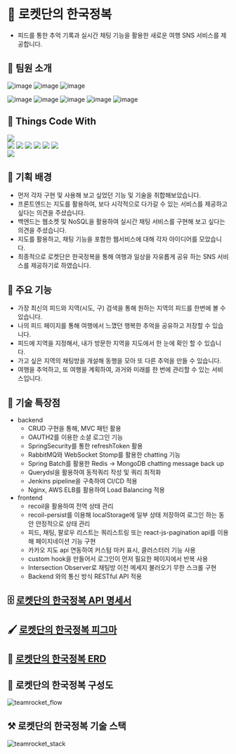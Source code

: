 # 🚀  로켓단의 한국정복
- 피드를 통한 추억 기록과 실시간 채팅 기능을 활용한 새로운 여행 SNS 서비스를 제공합니다.


## **💪 팀원 소개**
![image](https://img.shields.io/badge/FRONTEND-yellow?style=for-the-badge) 
![image](https://img.shields.io/badge/%EA%B9%80%EA%B0%80%EB%B9%88-F5463D?style=for-the-badge&logo=Revolut&logoColor=white)
![image](https://img.shields.io/badge/%EA%B9%80%EC%9C%A0%EB%AF%BC-F5463D?style=for-the-badge&logo=Revolut&logoColor=white) 

![image](https://img.shields.io/badge/BACKEND-green?style=for-the-badge&logoColor)
![image](https://img.shields.io/badge/%EC%9C%A0%ED%98%95%EC%A7%84-af2afc?style=for-the-badge&logo=Revolut&logoColor=white)
![image](https://img.shields.io/badge/%EA%B9%80%EC%9A%B0%EC%A7%84-af2afc?style=for-the-badge&logo=Revolut&logoColor=white)
![image](https://img.shields.io/badge/%EB%B0%95%EA%B7%80%EC%9A%B0-af2afc?style=for-the-badge&logo=Revolut&logoColor=white)
![image](https://img.shields.io/badge/%ED%95%9C%EA%B7%9C%EB%B9%88-af2afc?style=for-the-badge&logo=Revolut&logoColor=white) 
</br>

## **🌈 Things Code With**
<section>
<img src="https://img.shields.io/badge/FRONTEND-yellow?style=for-the-badge">
<div>
    <img src="https://img.shields.io/badge/React-61DAFB?&style=flat-square&logo=react&logoColor=white">
    <img src="https://img.shields.io/badge/TailwindCss-61DAFB?&style=flat-square&logo=tailwindCss&logoColor=white">
    <img src="https://img.shields.io/badge/StyledComponent-DB7093?&style=flat-square&logo=styled-components&logoColor=white">
    <img src="https://img.shields.io/badge/Recoil-0088CC?&style=flat-square&logo=reactOs&logoColor=white">
    <img src="https://img.shields.io/badge/React%20Router-CA4245?&style=flat-square&logo=reactRouter&logoColor=white">
    <img src="https://img.shields.io/badge/Socket-333333?&style=flat-square&logo=socket.io&logoColor=white">
</div>
<img src="https://img.shields.io/badge/BACKEND-green?style=for-the-badge&logoColor">
<div>
</div>
</section>

## **💪 기획 배경**
- 먼저 각자 구현 및 사용해 보고 싶었던 기능 및 기술을 취합해보았습니다.
- 프론트엔드는 지도를 활용하여, 보다 시각적으로 다가갈 수 있는 서비스를 제공하고 싶다는 의견을 주셨습니다.
- 백엔드는 웹소켓 및 NoSQL을 활용하여 실시간 채팅 서비스를 구현해 보고 싶다는 의견을 주셨습니다.
- 지도를 활용하고, 채팅 기능을 포함한 웹서비스에 대해 각자 아이디어를 모았습니다. 
- 최종적으로 로켓단은 한국정복을 통해 여행과 일상을 자유롭게 공유 하는 SNS 서비스를 제공하기로 하였습니다.

## **💪 주요 기능**
- 가장 최신의 피드와 지역(시도, 구) 검색을 통해 원하는 지역의 피드를 한번에 볼 수 있습니다.
- 나의 피드 페이지를 통해 여행에서 느꼈던 행복한 추억을 공유하고 저장할 수 있습니다.
- 피드에 지역을 지정해서, 내가 방문한 지역을 지도에서 한 눈에 확인 할 수 있습니다.
- 가고 싶은 지역의 채팅방을 개설해 동행을 모아 또 다른 추억을 만들 수 있습니다.
- 여행을 추억하고, 또 여행을 계획하여, 과거와 미래를 한 번에 관리할 수 있는 서비스입니다.

## **💪 기술 특장점**
- backend
    - CRUD 구현을 통해, MVC 패턴 활용
    - OAUTH2를 이용한 소셜 로그인 기능
    - SpringSecurity를 통한 refreshToken 활용 
    - RabbitMQ와 WebSocket Stomp를 활용한 chatting 기능
    - Spring Batch를 활용한 Redis → MongoDB chatting message back up
    - Querydsl을 활용하여 동적쿼리 작성 및 쿼리 최적화
    - Jenkins pipeline을 구축하여 CI/CD 적용
    - Nginx, AWS ELB를 활용하여 Load Balancing 적용
- frontend
    - recoil을 활용하여 전역 상태 관리
    - recoil-persist를 이용해 localStorage에 일부 상태 저장하여 로그인 하는 동안 안정적으로 상태 관리
    - 피드, 채팅, 팔로우 리스트는 쿼리스트링 또는 react-js-pagination api를 이용해 페이지네이션 기능 구현
    - 카카오 지도 api 연동하여 커스텀 마커 표시, 클러스터러 기능 사용
    - custom hook을 만들어서 로그인이 먼저 필요한 페이지에서 반복 사용
    - Intersection Observer로 채팅방 이전 메세지 불러오기 무한 스크롤 구현
    - Backend 와의 통신 방식 RESTful API 적용

## 🗄 [로켓단의 한국정복 API 명세서](https://nebula-catboat-ea3.notion.site/API-f8e38669f5ff4a1ca76c02379a44413a)

## 🖌 [로켓단의 한국정복 피그마](https://www.figma.com/file/SMJ8qB7DGRhI7SmovOpD3c/%EB%A1%9C%EC%BC%93%EB%8B%A8-%ED%94%BC%EA%B7%B8%EB%A7%88?node-id=1%3A206)

## 💾 [로켓단의 한국정복 ERD](https://www.erdcloud.com/d/mBqzY3pZMaAueigMB)

## 🧱 로켓단의 한국정복 구성도
![teamrocket_flow](https://user-images.githubusercontent.com/67041069/201728725-6611c514-e1a5-4d78-9060-8965be25fd1c.png)


## ⚒ 로켓단의 한국정복 기술 스택
![teamrocket_stack](https://user-images.githubusercontent.com/67041069/201720679-cc43212e-969b-4577-9bd8-2bf195cd72ce.png)

